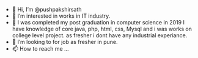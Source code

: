 - 👋 Hi, I’m @pushpakshirsath
- 👀 I’m interested in works in IT industry.
- 🌱 I was completed my post graduation in computer science in 2019 I have knowledge of core java, php, html, css, Mysql and i was works on college level project. as fresher i dont have any industrial experiance.
- 💞️ I’m looking to for job as fresher in pune. 
- 📫 How to reach me ...

<!---
pushpakshirsath/pushpakshirsath is a ✨ special ✨ repository because its `README.md` (this file) appears on your GitHub profile.
You can click the Preview link to take a look at your changes.
--->
